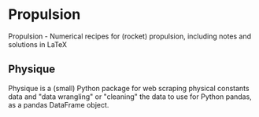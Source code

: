 # Propulsion
Propulsion - Numerical recipes for (rocket) propulsion, including notes and solutions in LaTeX

## Physique
Physique is a (small) Python package for web scraping physical constants data and "data wrangling" or "cleaning" the data to use for Python pandas, as a pandas DataFrame object.
